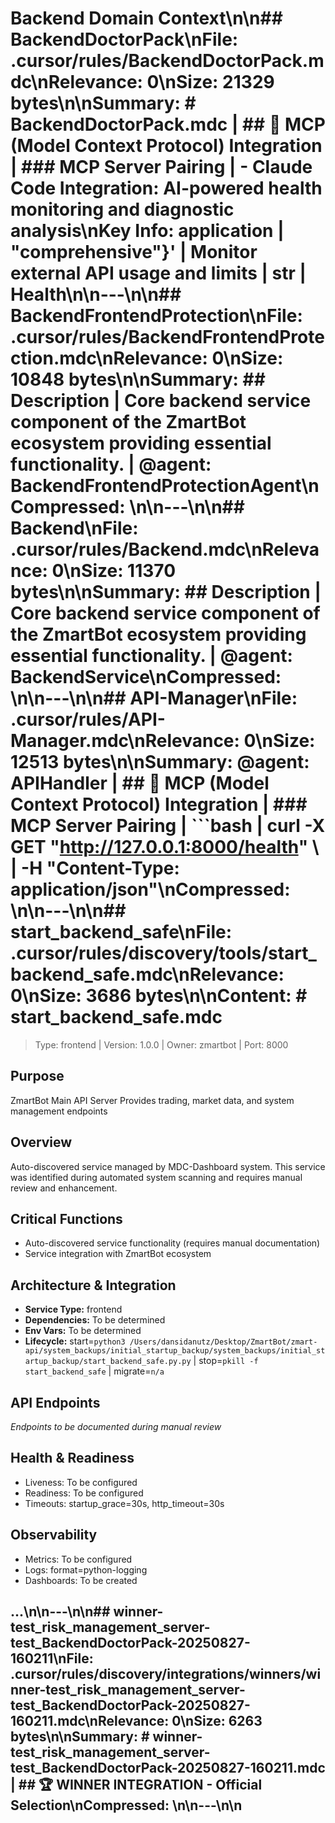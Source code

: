 # Backend Domain Context\n\n## BackendDoctorPack\n**File**: .cursor/rules/BackendDoctorPack.mdc\n**Relevance**: 0\n**Size**: 21329 bytes\n\n**Summary**: # BackendDoctorPack.mdc | ## 🤖 MCP (Model Context Protocol) Integration | ### **MCP Server Pairing** | - **Claude Code Integration**: AI-powered health monitoring and diagnostic analysis\n**Key Info**: application | "comprehensive"}' | Monitor external API usage and limits | str | Health\n\n---\n\n## BackendFrontendProtection\n**File**: .cursor/rules/BackendFrontendProtection.mdc\n**Relevance**: 0\n**Size**: 10848 bytes\n\n**Summary**: ## Description | Core backend service component of the ZmartBot ecosystem providing essential functionality. | @agent: BackendFrontendProtectionAgent\n**Compressed**: \n\n---\n\n## Backend\n**File**: .cursor/rules/Backend.mdc\n**Relevance**: 0\n**Size**: 11370 bytes\n\n**Summary**: ## Description | Core backend service component of the ZmartBot ecosystem providing essential functionality. | @agent: BackendService\n**Compressed**: \n\n---\n\n## API-Manager\n**File**: .cursor/rules/API-Manager.mdc\n**Relevance**: 0\n**Size**: 12513 bytes\n\n**Summary**: @agent: APIHandler | ## 🤖 MCP (Model Context Protocol) Integration | ### **MCP Server Pairing** | ```bash | curl -X GET "http://127.0.0.1:8000/health" \ | -H "Content-Type: application/json"\n**Compressed**: \n\n---\n\n## start_backend_safe\n**File**: .cursor/rules/discovery/tools/start_backend_safe.mdc\n**Relevance**: 0\n**Size**: 3686 bytes\n\n**Content**: # start_backend_safe.mdc
> Type: frontend | Version: 1.0.0 | Owner: zmartbot | Port: 8000

## Purpose
ZmartBot Main API Server
Provides trading, market data, and system management endpoints

## Overview
Auto-discovered service managed by MDC-Dashboard system. This service was identified during automated system scanning and requires manual review and enhancement.

## Critical Functions
- Auto-discovered service functionality (requires manual documentation)
- Service integration with ZmartBot ecosystem

## Architecture & Integration
- **Service Type:** frontend
- **Dependencies:** To be determined
- **Env Vars:** To be determined  
- **Lifecycle:** start=`python3 /Users/dansidanutz/Desktop/ZmartBot/zmart-api/system_backups/initial_startup_backup/system_backups/initial_startup_backup/start_backend_safe.py.py` | stop=`pkill -f start_backend_safe` | migrate=`n/a`

## API Endpoints
*Endpoints to be documented during manual review*

## Health & Readiness
- Liveness: To be configured
- Readiness: To be configured
- Timeouts: startup_grace=30s, http_timeout=30s

## Observability
- Metrics: To be configured
- Logs: format=python-logging
- Dashboards: To be created



## ...\n\n---\n\n## winner-test_risk_management_server-test_BackendDoctorPack-20250827-160211\n**File**: .cursor/rules/discovery/integrations/winners/winner-test_risk_management_server-test_BackendDoctorPack-20250827-160211.mdc\n**Relevance**: 0\n**Size**: 6263 bytes\n\n**Summary**: # winner-test_risk_management_server-test_BackendDoctorPack-20250827-160211.mdc | ## 🏆 WINNER INTEGRATION - Official Selection\n**Compressed**: \n\n---\n\n